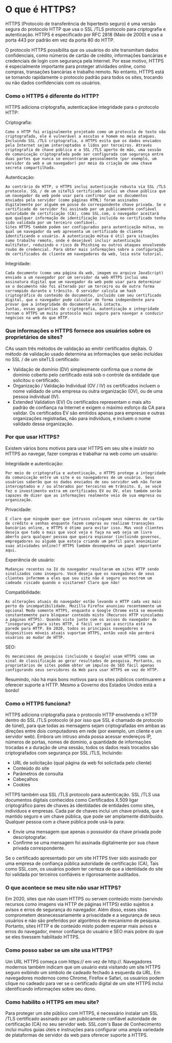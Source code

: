 # O que é HTTPS?

HTTPS (Protocolo de transferência de hipertexto seguro) é uma versão segura do protocolo HTTP que usa o SSL /TLS protocolo para criptografia e autenticação. HTTPS é especificado por RFC 2818 (Maio de 2000) e usa a porta 443 por padrão em vez da porta 80 do HTTP.

O protocolo HTTPS possibilita que os usuários do site transmitam dados confidenciais, como números de cartão de crédito, informações bancárias e credenciais de login com segurança pela Internet. Por esse motivo, HTTPS é especialmente importante para proteger atividades online, como compras, transações bancárias e trabalho remoto. No entanto, HTTPS está se tornando rapidamente o protocolo padrão para todos os sites, trocando ou não dados confidenciais com os usuários.

### Como o HTTPS é diferente do HTTP?

HTTPS adiciona criptografia, autenticaçãoe integridade para o protocolo HTTP:

Criptografia: 

    Como o HTTP foi originalmente projetado como um protocolo de texto não criptografado, ele é vulnerável a escutas e homem no meio ataques. Incluindo SSL /TLS criptografia, o HTTPS evita que os dados enviados pela Internet sejam interceptados e lidos por terceiros. Através criptografia de chave pública e a SSL /TLS aperto de mão, uma sessão de comunicação criptografada pode ser configurada com segurança entre duas partes que nunca se encontraram pessoalmente (por exemplo, um servidor da web e um navegador) por meio da criação de uma chave secreta compartilhada.

Autenticação: 

    Ao contrário do HTTP, o HTTPS inclui autenticação robusta via SSL /TLS protocolo. SSL / de um siteTLS certificado inclui um chave pública que um navegador da web pode usar para confirmar que os documentos enviados pelo servidor (como páginas HTML) foram assinados digitalmente por alguém em posse do correspondente chave privada. Se o certificado do servidor foi assinado por um publicamente confiável autoridade de certificação (CA), como SSL.com, o navegador aceitará que qualquer informação de identificação incluída no certificado tenha sido validada por um terceiro confiável.
    Sites HTTPS também podem ser configurados para autenticação mútua, no qual um navegador da web apresenta um certificado de cliente identificando o usuário. A autenticação mútua é útil para situações como trabalho remoto, onde é desejável incluir autenticação multifator, reduzindo o risco de Phishing ou outros ataques envolvendo roubo de credencial. Para obter mais informações sobre a configuração de certificados de cliente em navegadores da web, leia este tutorial.

Integridade: 
    
    Cada documento (como uma página da web, imagem ou arquivo JavaScript) enviado a um navegador por um servidor da web HTTPS inclui uma assinatura digital que um navegador da web pode usar para determinar se o documento não foi alterado por um terceiro ou de outra forma corrompido durante o trânsito. O servidor calcula um hash criptográfico do conteúdo do documento, incluído com seu certificado digital, que o navegador pode calcular de forma independente para provar que a integridade do documento está intacta.
    Juntas, essas garantias de criptografia, autenticação e integridade tornam o HTTPS um muito protocolo mais seguro para navegar e conduzir negócios na web do que HTTP.

### Que informações o HTTPS fornece aos usuários sobre os proprietários de sites?

CAs usam três métodos de validação ao emitir certificados digitais. O método de validação usado determina as informações que serão incluídas no SSL / de um siteTLS certificado:

- Validação de domínio (DV) simplesmente confirma que o nome de domínio coberto pelo certificado está sob o controle da entidade que solicitou o certificado.
- Organização / Validação Individual (OV / IV) os certificados incluem o nome validado de uma empresa ou outra organização (OV), ou de uma pessoa individual (IV).
- Extended Validation (EV) Os certificados representam o mais alto padrão de confiança na Internet e exigem o máximo esforço da CA para validar. Os certificados EV são emitidos apenas para empresas e outras organizações registradas, não para indivíduos, e incluem o nome validado dessa organização.


### Por que usar HTTPS?
Existem vários bons motivos para usar HTTPS em seu site e insistir no HTTPS ao navegar, fazer compras e trabalhar na web como um usuário:

Integridade e autenticação: 

    Por meio de criptografia e autenticação, o HTTPS protege a integridade da comunicação entre um site e os navegadores de um usuário. Seus usuários saberão que os dados enviados de seu servidor web não foram interceptados e / ou alterados por terceiros em trânsito. E, se você fez o investimento extra em certificados EV ou OV, eles também serão capazes de dizer que as informações realmente veio de sua empresa ou organização.

Privacidade: 

    É claro que ninguém quer que intrusos coloquem seus números de cartão de crédito e senhas enquanto fazem compras ou realizam transações bancárias online, e HTTPS é ótimo para evitar isso. Mas você clientes deseja que tudo o mais que você veja e faça na web seja um livro aberto para qualquer pessoa que queira espionar (incluindo governos, empregadores ou alguém que esteja criando um perfil para anonimizar suas atividades online)? HTTPS também desempenha um papel importante aqui.

Experiência de usuário: 

    Mudanças recentes na IU do navegador resultaram em sites HTTP sendo sinalizados como inseguro. Você deseja que os navegadores de seus clientes informem a eles que seu site não é seguro ou mostrem um cadeado riscado quando o visitarem? Claro que não!

Compatibilidade: 

    As alterações atuais do navegador estão levando o HTTP cada vez mais perto da incompatibilidade. Mozilla Firefox anunciou recentemente um opcional Modo somente HTTPS, enquanto o Google Chrome está se movendo constantemente para bloquear conteúdo misto (Recursos HTTP vinculados a páginas HTTPS). Quando visto junto com os avisos do navegador de “insegurança” para sites HTTP, é fácil ver que a escrita está na parede para HTTP. Em 2020, todos os principais navegadores e dispositivos móveis atuais suportam HTTPS, então você não perderá usuários ao mudar de HTTP.

SEO: 

    Os mecanismos de pesquisa (incluindo o Google) usam HTTPS como um sinal de classificação ao gerar resultados de pesquisa. Portanto, os proprietários de sites podem obter um impulso de SEO fácil apenas configurando seus servidores da Web para usar HTTPS em vez de HTTP.

Resumindo, não há mais bons motivos para os sites públicos continuarem a oferecer suporte a HTTP. Mesmo a Governo dos Estados Unidos está a bordo!

### Como o HTTPS funciona?

HTTPS adiciona criptografia para o protocolo HTTP envolvendo o HTTP dentro do SSL /TLS protocolo (é por isso que SSL é chamado de protocolo de túnel), para que todas as mensagens sejam criptografadas em ambas as direções entre dois computadores em rede (por exemplo, um cliente e um servidor web). Embora um intruso ainda possa acessar endereços IP, números de portas, nomes de domínio, a quantidade de informações trocadas e a duração de uma sessão, todos os dados reais trocados são criptografados com segurança por SSL /TLS, Incluindo:

- URL de solicitação (qual página da web foi solicitada pelo cliente)
- Conteúdo do site
- Parâmetros de consulta
- Cabeçalhos
- Cookies

HTTPS também usa SSL /TLS protocolo para autenticação. SSL /TLS usa documentos digitais conhecidos como Certificados X.509 ligar criptográfico pares de chaves às identidades de entidades como sites, indivíduos e empresas. Cada par de chaves inclui um chave privada, que é mantido seguro e um chave pública, que pode ser amplamente distribuído. Qualquer pessoa com a chave pública pode usá-la para:

- Envie uma mensagem que apenas o possuidor da chave privada pode descriptografar.
- Confirme se uma mensagem foi assinada digitalmente por sua chave privada correspondente.

Se o certificado apresentado por um site HTTPS tiver sido assinado por uma empresa de confiança pública autoridade de certificação (CA), Tais como SSL.com, os usuários podem ter certeza de que a identidade do site foi validada por terceiros confiáveis ​​e rigorosamente auditados.

### O que acontece se meu site não usar HTTPS?

Em 2020, sites que não usam HTTPS ou servem conteúdo misto (servindo recursos como imagens via HTTP de páginas HTTPS) estão sujeitos a avisos e erros de segurança do navegador. Além disso, esses sites comprometem desnecessariamente a privacidade e a segurança de seus usuários e não são preferidos por algoritmos de mecanismo de pesquisa. Portanto, sites HTTP e de conteúdo misto podem esperar mais avisos e erros do navegador, menor confiança do usuário e SEO mais pobre do que se eles tivessem habilitado HTTPS.

### Como posso saber se um site usa HTTPS?

Um URL HTTPS começa com https:// em vez de http://. Navegadores modernos também indicam que um usuário está visitando um site HTTPS seguro exibindo um símbolo de cadeado fechado à esquerda da URL.
Em navegadores modernos como Chrome, Firefox e Safari, os usuários podem clique no cadeado para ver se o certificado digital de um site HTTPS inclui identificando informações sobre seu dono.

### Como habilito o HTTPS em meu site?

Para proteger um site público com HTTPS, é necessário instalar um SSL /TLS certificado assinado por um publicamente confiável autoridade de certificação (CA) no seu servidor web. SSL.com's Base de Conhecimento inclui muitos guias úteis e instruções para configurar uma ampla variedade de plataformas de servidor da web para oferecer suporte a HTTPS.